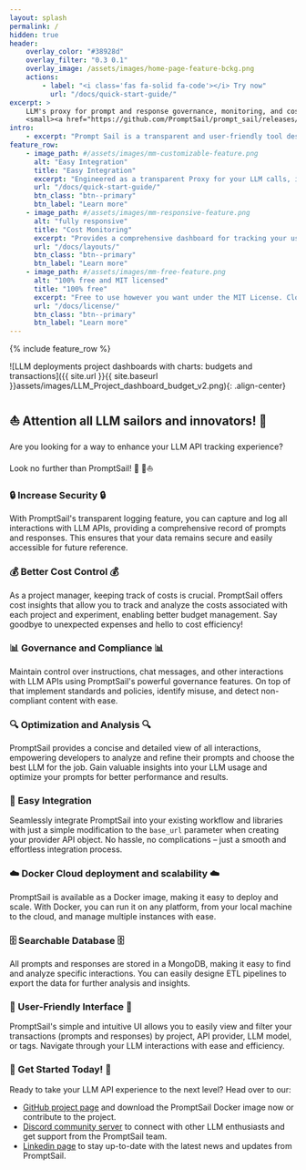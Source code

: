 ```yaml
---
layout: splash
permalink: /
hidden: true
header:
    overlay_color: "#38928d"
    overlay_filter: "0.3 0.1"
    overlay_image: /assets/images/home-page-feature-bckg.png
    actions:
        - label: "<i class='fas fa-solid fa-code'></i> Try now"
          url: "/docs/quick-start-guide/"
excerpt: >
    LLM's proxy for prompt and response governance, monitoring, and cost analysis.<br />
    <small><a href="https://github.com/PromptSail/prompt_sail/releases/">Latest release</a></small>
intro:
    - excerpt: "Prompt Sail is a transparent and user-friendly tool designed to capture and log all interactions with LLM APIs such as OpenAI, Cohere, and others. It integrates with OpenAI, langchain, and other LLM frameworks and libraries."
feature_row:
    - image_path: #/assets/images/mm-customizable-feature.png
      alt: "Easy Integration"
      title: "Easy Integration"
      excerpt: "Engineered as a transparent Proxy for your LLM calls, it seamlessly integrates into your existing workflow, and your LLM framework."
      url: "/docs/quick-start-guide/"
      btn_class: "btn--primary"
      btn_label: "Learn more"
    - image_path: #/assets/images/mm-responsive-feature.png
      alt: "fully responsive"
      title: "Cost Monitoring"
      excerpt: "Provides a comprehensive dashboard for tracking your usage and budgeting your LLM API calls."
      url: "/docs/layouts/"
      btn_class: "btn--primary"
      btn_label: "Learn more"
    - image_path: #/assets/images/mm-free-feature.png
      alt: "100% free and MIT licensed"
      title: "100% free"
      excerpt: "Free to use however you want under the MIT License. Clone it, fork it, customize it... whatever!"
      url: "/docs/license/"
      btn_class: "btn--primary"
      btn_label: "Learn more"
---
```


{% include feature_row %}

![LLM deployments project dashboards with charts: budgets and transactions]({{ site.url }}{{ site.baseurl }}assets/images/LLM_Project_dashboard_budget_v2.png){: .align-center}


<!-- ## What is Prompt Sail?

1. **Transparent Logging** 
It captures and logs all interactions with LLM APIs, providing a comprehensive record of prompts and responses.

2. **Cost Insights** 
Project managers can track and analyze the costs associated with each project and experiment, enabling better budget management.

3. **Optimization and Analysis**
By providing a concise and detailed view of all interactions, developers can analyze and refine their prompts.

4. **Compliance and Governance**
Empowers business owners to maintain control over instructions, chat messages, and other interactions with LLM APIs. This enables the implementation of standards and policies, identification of misuse, and detection of non-compliant content.

5. **Easy Integration** 
Prompt Sail seamlessly integrates into your workflow and used libraries. Just modify the `base_url` parameter when creating your provider API object.

6. **Searchable Database**
All prompts and responses are stored in a MongoDB, making finding and analyzing specific interactions easy. You can export the data for further analysis.

7. **User-Friendly Interface**
Simple and intuitive UI lets you easily view and filter your transactions (prompts and responses) by project, API provider, LLM model, or tags. -->


## ⛵ Attention all LLM sailors and innovators! 🚀

Are you looking for a way to enhance your LLM API tracking experience? 

Look no further than PromptSail!   💨 🌊⛵️


### 🔒 Increase Security 🔒

With PromptSail's transparent logging feature, you can capture and log all interactions with LLM APIs, providing a comprehensive record of prompts and responses. This ensures that your data remains secure and easily accessible for future reference.

### 💰 Better Cost Control 💰
As a project manager, keeping track of costs is crucial. PromptSail offers cost insights that allow you to track 
and analyze the costs associated with each project and experiment, enabling better budget management. Say goodbye 
to unexpected expenses and hello to cost efficiency!

### 📊 Governance and Compliance 📊
Maintain control over instructions, chat messages, and other interactions with LLM APIs using PromptSail's powerful governance features. On top of that implement standards and policies, identify misuse, and detect non-compliant content with ease.


### 🔍 Optimization and Analysis 🔍
PromptSail provides a concise and detailed view of all interactions, empowering developers to analyze and refine their prompts and choose the best LLM for the job. Gain valuable insights into your LLM usage and optimize your prompts for better performance and results.

### 🔌 Easy Integration  
Seamlessly integrate PromptSail into your existing workflow and libraries with just a simple modification to the ``base_url`` parameter when creating your provider API object. No hassle, no complications – just a smooth and effortless integration process.


### ☁️ Docker Cloud deployment and scalability ☁️
PromptSail is  available as a Docker image, making it easy to deploy and scale. With Docker, you can run it on any platform, from your local machine to the cloud, and manage multiple instances with ease. 


### 🗄️ Searchable Database 🗄️
All prompts and responses are stored in a MongoDB, making it easy to find and analyze specific interactions. You can easily designe ETL pipelines to export the data for further analysis and insights.

### 🌟 User-Friendly Interface 🌟
PromptSail's simple and intuitive UI allows you to easily view and filter your transactions (prompts and responses)
by project, API provider, LLM model, or tags. Navigate through your LLM interactions with ease and efficiency.


### 🚀 Get Started Today! 🚀
Ready to take your LLM API experience to the next level? Head over to our: 

* [GitHub project page](https://github.com/PromptSail/prompt_sail) and download the PromptSail Docker image now or contribute to the project.
* [Discord community server](https://discord.gg/NvpVbw3aqW) to connect with other LLM enthusiasts and get support from the PromptSail team.
* [Linkedin page](https://www.linkedin.com/company/prompt-sail/) to stay up-to-date with the latest news and updates from PromptSail.